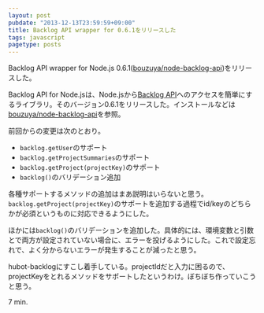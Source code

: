 ```yaml
---
layout: post
pubdate: "2013-12-13T23:59:59+09:00"
title: Backlog API wrapper for 0.6.1をリリースした
tags: javascript
pagetype: posts
---
```

Backlog API wrapper for Node.js 0.6.1([bouzuya/node-backlog-api][])をリリースした。

Backlog API for Node.jsは、Node.jsから[Backlog API][backlog-api]へのアクセスを簡単にするライブラリ。そのバージョン0.6.1をリリースした。インストールなどは[bouzuya/node-backlog-api][]を参照。

前回からの変更は次のとおり。
- `backlog.getUser`のサポート
- `backlog.getProjectSummaries`のサポート
- `backlog.getProject(projectKey)`のサポート
- `backlog()`のバリデーション追加

各種サポートするメソッドの追加はまあ説明はいらないと思う。 `backlog.getProject(projectKey)`のサポートを追加する過程でid/keyのどちらかが必須というものに対応できるようにした。

ほかには`backlog()`のバリデーションを追加した。具体的には、環境変数と引数とで両方が設定されていない場合に、エラーを投げるようにした。これで設定忘れで、よく分からないエラーが発生することが減ったと思う。

hubot-backlogにすこし着手している。projectIdだと入力に困るので、projectKeyをとれるメソッドをサポートしたというわけ。ぼちぼち作っていこうと思う。

7 min.

[bouzuya/node-backlog-api]: https://github.com/bouzuya/node-backlog-api
[backlog-api]: http://backlog.jp/api/


